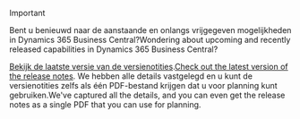 > [!IMPORTANT]
>
> <span data-ttu-id="3189c-101">Bent u benieuwd naar de aanstaande en onlangs vrijgegeven mogelijkheden in Dynamics 365 Business Central?</span><span class="sxs-lookup"><span data-stu-id="3189c-101">Wondering about upcoming and recently released capabilities in Dynamics 365 Business Central?</span></span>
>
> <span data-ttu-id="3189c-102">[Bekijk de laatste versie van de versienotities](/business-applications-release-notes/April19/dynamics365-business-central/).</span><span class="sxs-lookup"><span data-stu-id="3189c-102">[Check out the latest version of the release notes](/business-applications-release-notes/April19/dynamics365-business-central/).</span></span> <span data-ttu-id="3189c-103">We hebben alle details vastgelegd en u kunt de versienotities zelfs als één PDF-bestand krijgen dat u voor planning kunt gebruiken.</span><span class="sxs-lookup"><span data-stu-id="3189c-103">We've captured all the details, and you can even get the release notes as a single PDF that you can use for planning.</span></span>  
